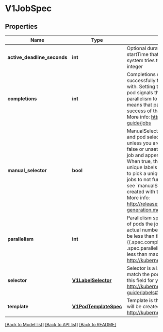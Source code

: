 # V1JobSpec

## Properties
Name | Type | Description | Notes
------------ | ------------- | ------------- | -------------
**active_deadline_seconds** | **int** | Optional duration in seconds relative to the startTime that the job may be active before the system tries to terminate it; value must be positive integer | [optional] 
**completions** | **int** | Completions specifies the desired number of successfully finished pods the job should be run with.  Setting to nil means that the success of any pod signals the success of all pods, and allows parallelism to have any positive value.  Setting to 1 means that parallelism is limited to 1 and the success of that pod signals the success of the job. More info: http://kubernetes.io/docs/user-guide/jobs | [optional] 
**manual_selector** | **bool** | ManualSelector controls generation of pod labels and pod selectors. Leave &#x60;manualSelector&#x60; unset unless you are certain what you are doing. When false or unset, the system pick labels unique to this job and appends those labels to the pod template.  When true, the user is responsible for picking unique labels and specifying the selector.  Failure to pick a unique label may cause this and other jobs to not function correctly.  However, You may see &#x60;manualSelector&#x3D;true&#x60; in jobs that were created with the old &#x60;extensions/v1beta1&#x60; API. More info: http://releases.k8s.io/HEAD/docs/design/selector-generation.md | [optional] 
**parallelism** | **int** | Parallelism specifies the maximum desired number of pods the job should run at any given time. The actual number of pods running in steady state will be less than this number when ((.spec.completions - .status.successful) &lt; .spec.parallelism), i.e. when the work left to do is less than max parallelism. More info: http://kubernetes.io/docs/user-guide/jobs | [optional] 
**selector** | [**V1LabelSelector**](V1LabelSelector.md) | Selector is a label query over pods that should match the pod count. Normally, the system sets this field for you. More info: http://kubernetes.io/docs/user-guide/labels#label-selectors | [optional] 
**template** | [**V1PodTemplateSpec**](V1PodTemplateSpec.md) | Template is the object that describes the pod that will be created when executing a job. More info: http://kubernetes.io/docs/user-guide/jobs | 

[[Back to Model list]](../README.md#documentation-for-models) [[Back to API list]](../README.md#documentation-for-api-endpoints) [[Back to README]](../README.md)


